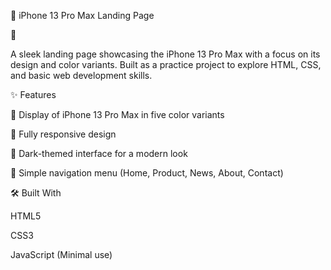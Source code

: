 🍏 iPhone 13 Pro Max Landing Page

🔗 

A sleek landing page showcasing the iPhone 13 Pro Max with a focus on its design and color variants. Built as a practice project to explore HTML, CSS, and basic web development skills.



✨ Features





🎨 Display of iPhone 13 Pro Max in five color variants



📱 Fully responsive design



🌙 Dark-themed interface for a modern look



🔗 Simple navigation menu (Home, Product, News, About, Contact)



🛠️ Built With





HTML5



CSS3



JavaScript (Minimal use)
